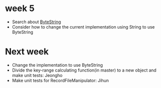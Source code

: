 # week 5

- Search about [ByteString](https://protobuf.dev/reference/java/api-docs/com/google/protobuf/ByteString)
- Consider how to change the current implementation using String to use ByteString


# Next week

- Change the implementation to use ByteString
- Divide the key-range calculating function(in master) to a new object and make unit tests: Jeongho
- Make unit tests for RecordFileManipulator: Jihun

